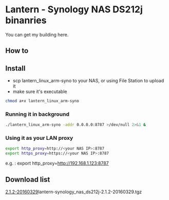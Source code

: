 # Lantern - Synology NAS DS212j binanries
You can get my building here.

## How to 

## Install
* scp lantern_linux_arm-syno to your NAS, or using File Station to upload it
* make sure it's executable
```sh
chmod a+x lantern_linux_arm-syno
```

### Running it in background
```sh
./lantern_linux_arm-syno -addr 0.0.0.0:8787 >/dev/null 2>&1 &
```

### Using it as your LAN proxy
```sh
export http_proxy=http://<your NAS IP>:8787
export https_proxy=https://<your NAS IP>:8787
```
e.g. : export http_proxy=http://192.168.1.123:8787

## Download list
[2.1.2-20160329]()lantern-synology_nas_ds212j-2.1.2-20160329.tgz

